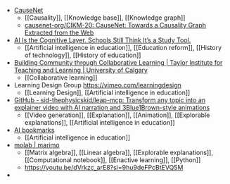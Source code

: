 - [CauseNet](https://causenet.org/)
	- [[Causality]], [[Knowledge base]], [[Knowledge graph]]
	- [causenet-org/CIKM-20: CauseNet: Towards a Causality Graph Extracted from the Web](https://github.com/causenet-org/CIKM-20)
- [AI Is the Cognitive Layer. Schools Still Think It’s a Study Tool.](https://stefanbauschard.substack.com/p/ai-is-the-cognitive-layer-schools?r=h7awd&triedRedirect=true)
	- [[Artificial intelligence in education]], [[Education reform]], [[History of technology]], [[History of education]]
- [Building Community through Collaborative Learning | Taylor Institute for Teaching and Learning | University of Calgary](https://taylorinstitute.ucalgary.ca/connections/types/guides/building-community-through-collaborative-learning)
	- [[Collaborative learning]]
- Learning Design Group https://vimeo.com/learningdesign
	- [[Learning Design]], [[Artificial intelligence in education]]
- [GitHub - sid-thephysicskid/leap-mcp: Transform any topic into an explainer video with AI narration and 3Blue1Brown-style animations](https://github.com/sid-thephysicskid/leap-mcp)
	- [[Video generation]], [[Explanation]], [[Animation]], [[Explorable explanations]], [[Artificial intelligence in education]]
- [AI bookmarks](https://raindrop.io/bonni/ai-31489371)
	- [[Artificial intelligence in education]]
- [molab | marimo](https://molab.marimo.io/notebooks/nb_KZLoRha2jhScB5cfqdSx1x/app)
	- [[Matrix algebra]], [[Linear algebra]], [[Explorable explanations]], [[Computational notebook]], [[Enactive learning]], [[Python]]
	- https://youtu.be/dVrkzc_arE8?si=9hu9deFPcBtEVQ5M
-